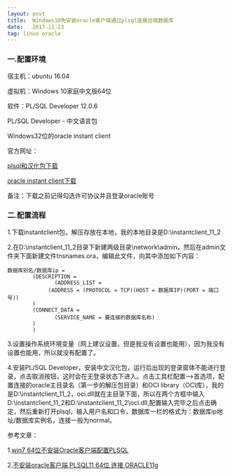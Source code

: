 ```yaml
---
layout: post
title:  Windows10免安装oracle客户端通过plsql连接远端数据库
date:   2017-11-23 
tag: linux oracle
---
```


### 一.配置环境

宿主机：ubuntu 16.04

虚拟机：Windows 10家庭中文版64位

软件：PL/SQL Developer 12.0.6

PL/SQL Developer - 中文语言包

Windows32位的oracle instant client 






官方网址：

[plsql和汉化包下载](https://www.allroundautomations.com/bodyplsqldevreg.html)

[oracle instant client下载](http://www.oracle.com/technetwork/cn/topics/winsoft-085727.html)

备注：下载之前记得勾选许可协议并且登录oracle账号

### 二.配置流程

1.下载instantclient包，解压存放在本地，我的本地目录是D:\instantclient_11_2

2.在D:\instantclient_11_2目录下新建两级目录\network\admin，然后在admin文件夹下面新建文件tnsnames.ora，编辑此文件，向其中添加如下内容：


	数据库别名/数据库ip = 
      		(DESCRIPTION =
                   (ADDRESS_LIST =
           	     (ADDRESS = (PROTOCOL = TCP)(HOST = 数据库IP)(PORT = 端口号))
         	)
         	(CONNECT_DATA =
            	   (SERVICE_NAME = 要连接的数据库名称)
         	)	
       		)

3.设置操作系统环境变量（网上建议设置，但是我没有设置也能用），因为我没有设置也能用，所以就没有配置了。

4.安装PL/SQL Developer，安装中文汉化包，运行后出现的登录窗体不能进行登录，点击取消按钮，这时会在无登录状态下进入。点击工具栏配置-->首选项，配置连接的oracle主目录名（第一步的解压包目录）和OCI library（OCI库），我的是D:\instantclient_11_2，oci.dll就在主目录下面，所以在两个方框中输入D:\instantclient_11_2和D:\instantclient_11_2\oci.dll,配置输入完毕之后点击确定，然后重新打开plsql，输入用户名和口令，数据库一栏的格式为：数据库ip地址/数据库实例名，连接一般为normal。


参考文章：

1.[win7 64位不安装Oracle客户端配置PLSQL](http://www.jianshu.com/p/b4830bcc4555)

2.[不安装oracle客户端 PLSQL11 64位 连接 ORACLE11g](http://blog.csdn.net/jojoy_828/article/details/74330627)











	











